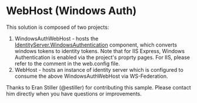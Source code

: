 WebHost (Windows Auth)
======================================

This solution is composed of two projects:
1. WindowsAuthWebHost - hosts the [IdentityServer.WindowsAuthentication](https://github.com/IdentityServer/WindowsAuthentication) component, which converts windows tokens to identity tokens. Note that for IIS Express, Windows Authentication is enabled via the project's proprty pages. For IIS, please refer to the comment in the web.config file.
2. WebHost - hosts an instance of identity server which is configured to consume the above WindowsAuthWebHost via WS-Federation.


Thanks to Eran Stiller (@estiller) for contributing this sample. Please contact him directly when you have questions or improvements.